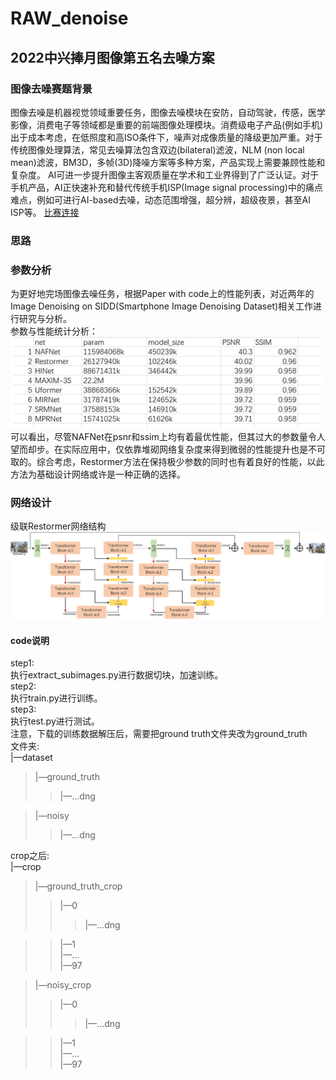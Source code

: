# RAW_denoise

## 2022中兴捧月图像第五名去噪方案    
### 图像去噪赛题背景
图像去噪是机器视觉领域重要任务，图像去噪模块在安防，自动驾驶，传感，医学影像，消费电子等领域都是重要的前端图像处理模块。消费级电子产品(例如手机)出于成本考虑，在低照度和高ISO条件下，噪声对成像质量的降级更加严重。对于传统图像处理算法，常见去噪算法包含双边(bilateral)滤波，NLM (non local mean)滤波，BM3D，多帧(3D)降噪方案等多种方案，产品实现上需要兼顾性能和复杂度。
AI可进一步提升图像主客观质量在学术和工业界得到了广泛认证。对于手机产品，AI正快速补充和替代传统手机ISP(Image signal processing)中的痛点难点，例如可进行AI-based去噪，动态范围增强，超分辨，超级夜景，甚至AI ISP等。
[比赛连接](https://zte.hina.com/zte/denoise/rank)
### 思路    
### 参数分析    
为更好地完场图像去噪任务，根据Paper with code上的性能列表，对近两年的Image Denoising on SIDD(Smartphone Image Denoising Dataset)相关工作进行研究与分析。         
参数与性能统计分析：    
![image](https://github.com/zdyshine/RAW_denoise/blob/main/canshu.png)
可以看出，尽管NAFNet在psnr和ssim上均有着最优性能，但其过大的参数量令人望而却步。在实际应用中，仅依靠堆砌网络复杂度来得到微弱的性能提升也是不可取的。综合考虑，Restormer方法在保持极少参数的同时也有着良好的性能，以此方法为基础设计网络或许是一种正确的选择。    
### 网络设计    
级联Restormer网络结构    
![image](https://github.com/zdyshine/RAW_denoise/blob/main/net.png)

#### code说明    
step1:    
执行extract_subimages.py进行数据切块，加速训练。    
step2:    
执行train.py进行训练。    
step3:    
执行test.py进行测试。    
注意，下载的训练数据解压后，需要把ground truth文件夹改为ground_truth    
文件夹:    
|—dataset    
>|—ground_truth    
>>|—...dng   
    
>|—noisy       
>>|—...dng     
    
    
crop之后:    
|—crop    
>|—ground_truth_crop    
>>|—0    
>>>|—...dng    
    
>>|—1    
>>|—...    
>>|—97    
    
>|—noisy_crop    
>>|—0    
>>>|—...dng    
    
>>|—1    
>>|—...    
>>|—97    
 
